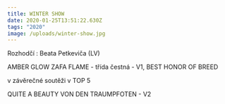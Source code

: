 ```yaml
---
title: WINTER SHOW
date: 2020-01-25T13:51:22.630Z
tags: "2020"
image: /uploads/winter-show.jpg
---
```

Rozhodčí : Beata Petkeviča (LV)

AMBER GLOW ZAFA FLAME - třída čestná - V1, BEST HONOR OF BREED

v závěrečné soutěži v TOP 5

QUITE A BEAUTY VON DEN TRAUMPFOTEN - V2